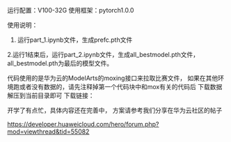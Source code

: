 运行配置：V100-32G 
使用框架：pytorch1.0.0 

使用说明： 
1. 运行part_1.ipynb文件，生成prefc.pth文件 
 
2.运行1结束后，运行part_2.ipynb文件，生成all_bestmodel.pth文件，all_bestmodel.pth为最后的模型文件。 


代码使用的是华为云的ModelArts的moxing接口来拉取比赛文件， 
如果在其他环境跑或者没有数据的，请先注释掉第一个代码块中和mox有关的代码后 
下载数据解压到当前目录即可 
下载链接：


开学了有点忙，具体内容还在完善中， 
方案请参考我们分享在华为云社区的帖子 

https://developer.huaweicloud.com/hero/forum.php?mod=viewthread&tid=55082 
